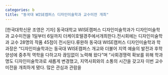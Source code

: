 ```yaml
---
categories: b
title: "동국대 WISE캠퍼스 디자인미술학과 교수미전 개최"
---
```

[한국대학신문 조영은 기자] 동국대학교 WISE캠퍼스 디자인미술학과가 디자인미술학과 교수미전을 1일부터 6일까지 더케이호텔경주에서개최한다.전시회에는 디자인미술학과 교수 28명의 작품 45점이 전시된다.류완하 동국대 WISE캠퍼스 디자인미술학과 학과장은 “디자인미술학과는 동국대 WISE캠퍼스 개교와 더불어 지역 예술의 발전과 후학양성에 중추적 역학을 다하고자 끊임없이 노력해 왔다”며 “사회경쟁력 확보를 위해 학과명도 디자인미술학과로 새롭게 변경했고, 지역사회와의 소통의 시간을 갖고자 이번 교수미전을 개최하게 됐다. 많은 관심과 관람을